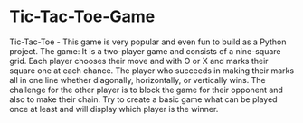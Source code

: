 # Tic-Tac-Toe-Game
Tic-Tac-Toe - This game is very popular and even fun to build as a Python project. The game: It is a two-player game and consists of a nine-square grid. Each player chooses their move and with O or X and marks their square one at each chance. The player who succeeds in making their marks all in one line whether diagonally, horizontally, or vertically wins. The challenge for the other player is to block the game for their opponent and also to make their chain. Try to create a basic game what can be played once at least and will display which player is the winner.
